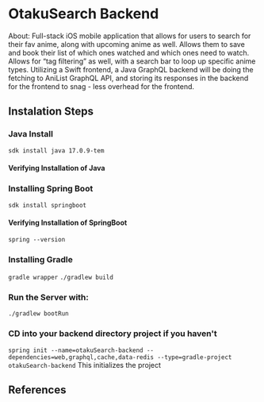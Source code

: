 # OtakuSearch Backend

About: Full-stack iOS mobile application that allows for users to search for their fav anime, along with upcoming anime as well. Allows them to save and book their list of which ones watched and which ones need to watch. Allows for “tag filtering” as well, with a search bar to loop up specific anime types. Utilizing a Swift frontend, a Java GraphQL backend will be doing the fetching to AniList GraphQL API, and storing its responses in the backend for the frontend to snag - less overhead for the frontend. 

## Instalation Steps

### Java Install
```sdk install java 17.0.9-tem```

#### Verifying Installation of Java


### Installing Spring Boot
```sdk install springboot```

#### Verifying Installation of SpringBoot
```spring --version```

### Installing Gradle
```gradle wrapper```
```./gradlew build```

### Run the Server with:
```./gradlew bootRun```


### CD into your backend directory project if you haven't
```spring init --name=otakuSearch-backend --dependencies=web,graphql,cache,data-redis --type=gradle-project otakuSearch-backend```
This initializes the project

## References
